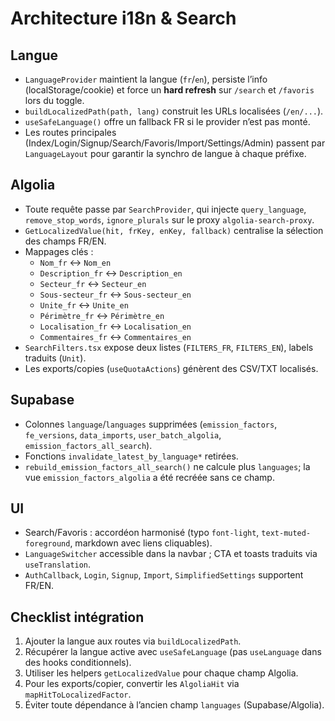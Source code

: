 # Architecture i18n & Search

## Langue

- `LanguageProvider` maintient la langue (`fr`/`en`), persiste l’info (localStorage/cookie) et force un **hard refresh** sur `/search` et `/favoris` lors du toggle.
- `buildLocalizedPath(path, lang)` construit les URLs localisées (`/en/...`).
- `useSafeLanguage()` offre un fallback FR si le provider n’est pas monté.
- Les routes principales (Index/Login/Signup/Search/Favoris/Import/Settings/Admin) passent par `LanguageLayout` pour garantir la synchro de langue à chaque préfixe.

## Algolia

- Toute requête passe par `SearchProvider`, qui injecte `query_language`, `remove_stop_words`, `ignore_plurals` sur le proxy `algolia-search-proxy`.
- `GetLocalizedValue(hit, frKey, enKey, fallback)` centralise la sélection des champs FR/EN.
- Mappages clés :
  - `Nom_fr` ↔ `Nom_en`
  - `Description_fr` ↔ `Description_en`
  - `Secteur_fr` ↔ `Secteur_en`
  - `Sous-secteur_fr` ↔ `Sous-secteur_en`
  - `Unite_fr` ↔ `Unite_en`
  - `Périmètre_fr` ↔ `Périmètre_en`
  - `Localisation_fr` ↔ `Localisation_en`
  - `Commentaires_fr` ↔ `Commentaires_en`
- `SearchFilters.tsx` expose deux listes (`FILTERS_FR`, `FILTERS_EN`), labels traduits (`Unit`).
- Les exports/copies (`useQuotaActions`) génèrent des CSV/TXT localisés.

## Supabase

- Colonnes `language`/`languages` supprimées (`emission_factors`, `fe_versions`, `data_imports`, `user_batch_algolia`, `emission_factors_all_search`).
- Fonctions `invalidate_latest_by_language*` retirées.
- `rebuild_emission_factors_all_search()` ne calcule plus `languages`; la vue `emission_factors_algolia` a été recréée sans ce champ.

## UI

- Search/Favoris : accordéon harmonisé (typo `font-light`, `text-muted-foreground`, markdown avec liens cliquables).
- `LanguageSwitcher` accessible dans la navbar ; CTA et toasts traduits via `useTranslation`.
- `AuthCallback`, `Login`, `Signup`, `Import`, `SimplifiedSettings` supportent FR/EN.

## Checklist intégration

1. Ajouter la langue aux routes via `buildLocalizedPath`.
2. Récupérer la langue active avec `useSafeLanguage` (pas `useLanguage` dans des hooks conditionnels).
3. Utiliser les helpers `getLocalizedValue` pour chaque champ Algolia.
4. Pour les exports/copier, convertir les `AlgoliaHit` via `mapHitToLocalizedFactor`.
5. Éviter toute dépendance à l’ancien champ `languages` (Supabase/Algolia).
